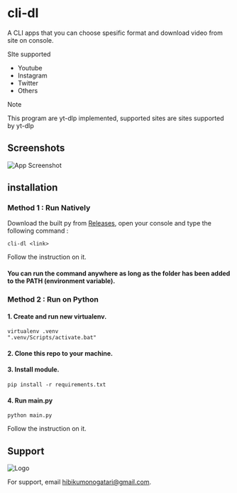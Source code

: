 
# cli-dl

A CLI apps that you can choose spesific format and download video from site on console.

SIte supported
- Youtube
- Instagram
- Twitter
- Others

> [!NOTE]  
> This program are yt-dlp implemented, supported sites are sites supported by yt-dlp


## Screenshots

![App Screenshot](https://github.com/Kuredew/cli-dl/tree/main/resources/screenshot1.png)

## installation

### Method 1 : Run Natively

Download the built py from [Releases](https://github.com/Kuredew/cli-for-ytdlp/releases), open your console and type the following command : 
```
cli-dl <link>
```
Follow the instruction on it.

#### You can run the command anywhere as long as the folder has been added to the PATH (environment variable).

### Method 2 : Run on Python

#### 1. Create and run new virtualenv.

```
virtualenv .venv
".venv/Scripts/activate.bat"
```

#### 2. Clone this repo to your machine.

#### 3. Install module.

```
pip install -r requirements.txt
```

#### 4. Run main.py
```
python main.py
```
Follow the instruction on it.


## Support

![Logo](https://dev-to-uploads.s3.amazonaws.com/uploads/articles/th5xamgrr6se0x5ro4g6.png)


For support, email hibikumonogatari@gmail.com.

